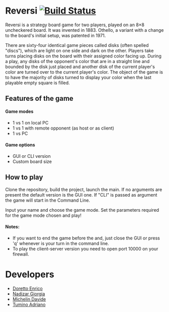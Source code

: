 # Reversi [![Build Status](https://travis-ci.com/enricodoretto/reversi.svg?branch=main)](https://travis-ci.com/enricodoretto/reversi)

Reversi is a strategy board game for two players, played on an 8×8 uncheckered board. It was invented in 1883. Othello, a variant with a change to the board's initial setup, was patented in 1971.

There are sixty-four identical game pieces called disks (often spelled "discs"), which are light on one side and dark on the other. Players take turns placing disks on the board with their assigned color facing up. During a play, any disks of the opponent's color that are in a straight line and bounded by the disk just placed and another disk of the current player's color are turned over to the current player's color. The object of the game is to have the majority of disks turned to display your color when the last playable empty square is filled.

## Features of the game
#### Game modes
- 1 vs 1 on local PC
- 1 vs 1 with remote opponent (as host or as client)
- 1 vs PC

#### Game options
- GUI or CLI version
- Custom board size

## How to play
Clone the repository, build the project, launch the main. If no arguments are present the default version is the GUI one. If "CLI" is passed as argument the game will start in the Command Line. 

Input your name and choose the game mode.
Set the parameters required for the game mode chosen and play!

#### Notes:
- If you want to end the game before the and, just close the GUI or press 'q' whenever is your turn in the command line.
- To play the client-server version you need to open port 10000 on your firewall.


# Developers
- [Doretto Enrico](https://github.com/enricodoretto)
- [Nadizar Giorgia](https://github.com/giorgia-nadizar)
- [Michelin Davide](https://github.com/DavideMichielin)
- [Tumino Adriano](https://github.com/Gideon996)


 
